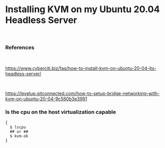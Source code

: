 # Installing KVM on my Ubuntu 20.04 Headless Server

</br>

### References

</br>

https://www.cyberciti.biz/faq/how-to-install-kvm-on-ubuntu-20-04-lts-headless-server/

</br>

https://levelup.gitconnected.com/how-to-setup-bridge-networking-with-kvm-on-ubuntu-20-04-9c560b3e3991

### Is the cpu on the host virtualization capable

```
{
  $ lscpu
  ## or ##
  $ kvm-ok
}
```


